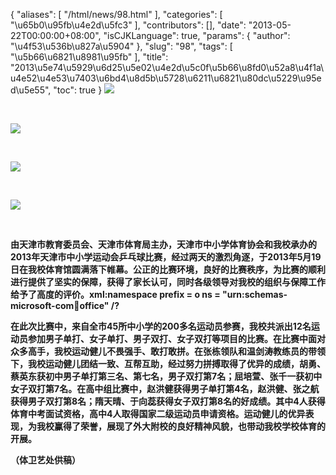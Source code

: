 {
    "aliases": [
        "/html/news/98.html"
    ],
    "categories": [
        "\u65b0\u95fb\u4e2d\u5fc3"
    ],
    "contributors": [],
    "date": "2013-05-22T00:00:00+08:00",
    "isCJKLanguage": true,
    "params": {
        "author": "\u4f53\u536b\u827a\u5904"
    },
    "slug": "98",
    "tags": [
        "\u5b66\u6821\u8981\u95fb"
    ],
    "title": "2013\u5e74\u5929\u6d25\u5e02\u4e2d\u5c0f\u5b66\u8fd0\u52a8\u4f1a\u4e52\u4e53\u7403\u6bd4\u8d5b\u5728\u6211\u6821\u80dc\u5229\u95ed\u5e55",
    "toc": true
}
**![](https://cdn.tfls.online/mirror/full/46a3f8e4ab7c5cfa4bcc892c05458c4bd97db057.jpg)**

 

**![](https://cdn.tfls.online/mirror/full/ed733340332e94081729bb91cb4024d891e39064.jpg)**

 

**![](https://cdn.tfls.online/mirror/full/fb184ee5bcc2336258fade5efddaf7e4d76027a9.jpg)**

 

**![](https://cdn.tfls.online/mirror/full/37bc109418963abec655ddcf2615bf431fd0ddd4.jpg)**

 

**由天津市教育委员会、天津市体育局主办，天津市中小学体育协会和我校承办的2013年天津市中小学运动会乒乓球比赛，经过两天的激烈角逐，于2013年5月19日在我校体育馆圆满落下帷幕。公正的比赛环境，良好的比赛秩序，为比赛的顺利进行提供了坚实的保障，获得了家长认可，同时各级领导对我校的组织与保障工作给予了高度的评价。xml:namespace prefix = o ns = "urn:schemas-microsoft-com:office:office" /?**

**在此次比赛中，来自全市45所中小学的200多名运动员参赛，我校共派出12名运动员参加男子单打、女子单打、男子双打、女子双打等项目的比赛。在比赛中面对众多高手，我校运动健儿不畏强手、敢打敢拼。在张栋领队和温剑涛教练员的带领下，我校运动健儿团结一致、互帮互助，经过努力拼搏取得了优异的成绩，胡勇、蔡英东获初中男子单打第三名、第七名，男子双打第7名；屈培萱、张千一获初中女子双打第7名。在高中组比赛中，赵洪健获得男子单打第4名，赵洪健、张之航获得男子双打第8名；隋天晴、于向蕊获得女子双打第8名的好成绩。其中4人获得体育中考面试资格，高中4人取得国家二级运动员申请资格。运动健儿的优异表现，为我校赢得了荣誉，展现了外大附校的良好精神风貌，也带动我校学校体育的开展。**

**（体卫艺处供稿）**

